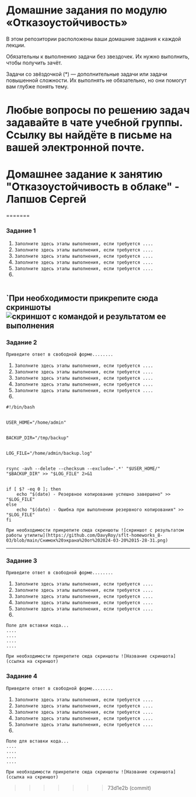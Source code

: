 
# Домашние задания по модулю  «Отказоустойчивость»

В этом репозитории расположены ваши домашние задания к каждой лекции. 

Обязательны к выполнению задачи без звездочек. Их нужно выполнить, чтобы получить зачёт.

Задачи со звёздочкой (*) — дополнительные задачи или задачи повышенной сложности. Их выполнять не обязательно, но они помогут вам глубже понять тему.

Любые вопросы по решению задач задавайте в чате учебной группы. Ссылку вы найдёте в письме на вашей электронной почте.
=======
# Домашнее задание к занятию "Отказоустойчивость в облаке" - Лапшов Сергей
=======
### Задание 1

1. `Заполните здесь этапы выполнения, если требуется ....`
2. `Заполните здесь этапы выполнения, если требуется ....`
3. `Заполните здесь этапы выполнения, если требуется ....`
4. `Заполните здесь этапы выполнения, если требуется ....`
5. `Заполните здесь этапы выполнения, если требуется ....`
6. 

```

```

`При необходимости прикрепитe сюда скриншоты
![скриншот с командой и результатом ее выполнения](https://github.com/DavyRoy/sflt-homeworks_8-03/blob/main/Снимок%20экрана%20от%202024-03-20%2014-07-29.png)
---

### Задание 2

`Приведите ответ в свободной форме........`

1. `Заполните здесь этапы выполнения, если требуется ....`
2. `Заполните здесь этапы выполнения, если требуется ....`
3. `Заполните здесь этапы выполнения, если требуется ....`
4. `Заполните здесь этапы выполнения, если требуется ....`
5. `Заполните здесь этапы выполнения, если требуется ....`
6. 

```
#!/bin/bash


USER_HOME="/home/admin"


BACKUP_DIR="/tmp/backup"


LOG_FILE="/home/admin/backup.log"


rsync -avh --delete --checksum --exclude='.*' "$USER_HOME/" "$BACKUP_DIR" >> "$LOG_FILE" 2>&1


if [ $? -eq 0 ]; then
    echo "$(date) - Резервное копирование успешно завершено" >> "$LOG_FILE"
else
    echo "$(date) - Ошибка при выполнении резервного копирования" >> "$LOG_FILE"
fi
```

`При необходимости прикрепитe сюда скриншоты
![скриншот с результатом работы утилиты](https://github.com/DavyRoy/sflt-homeworks_8-03/blob/main/Снимок%20экрана%20от%202024-03-20%2015-28-31.png)`


---

### Задание 3

`Приведите ответ в свободной форме........`

1. `Заполните здесь этапы выполнения, если требуется ....`
2. `Заполните здесь этапы выполнения, если требуется ....`
3. `Заполните здесь этапы выполнения, если требуется ....`
4. `Заполните здесь этапы выполнения, если требуется ....`
5. `Заполните здесь этапы выполнения, если требуется ....`
6. 

```
Поле для вставки кода...
....
....
....
....
```

`При необходимости прикрепитe сюда скриншоты
![Название скриншота](ссылка на скриншот)`

### Задание 4

`Приведите ответ в свободной форме........`

1. `Заполните здесь этапы выполнения, если требуется ....`
2. `Заполните здесь этапы выполнения, если требуется ....`
3. `Заполните здесь этапы выполнения, если требуется ....`
4. `Заполните здесь этапы выполнения, если требуется ....`
5. `Заполните здесь этапы выполнения, если требуется ....`
6. 

```
Поле для вставки кода...
....
....
....
....
```

`При необходимости прикрепитe сюда скриншоты
![Название скриншота](ссылка на скриншот)`
>>>>>>> 73d1e2b (commit)
